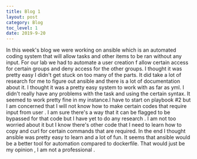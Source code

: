 ```yaml
---
title: Blog 1
layout: post
category: Blog
toc_level: 1
date: 2019-9-20
---
```

In this week's blog we were working on ansible which is an automated coding system that will allow tasks and other items to be ran without any input. For our lab we had to automate a user creation f allow certain access for certain groups and deny access for the other groups. I thought it was pretty easy I didn't get stuck on too many of the parts. It did take a lot of research for me to figure out  ansible and there is a lot of documentation about it.  I thought it was a pretty easy system to work with as far as yml.  I didn't really have any problems with the task and using the  certain syntax. It seemed to work pretty fine in my instance.I have to start on playbook #2 but I am concerned that I will not know how to make  certain codes that require input from user . I am sure there's a way that it can be flagged to be bypassed for that code but I have yet to do any research . I am not too worried about it but I know there's other code that I need to learn how to copy and curl for certain commands that are required. In the end I thought ansible was pretty easy to learn and a lot of fun. It  seems that ansible would be a better tool for automation compared to dockerfile. That would just be my opinion , I am not a professional .

